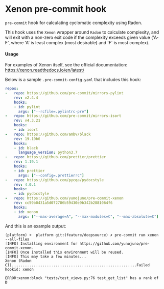 # Xenon pre-commit hook

`pre-commit` hook for calculating cyclomatic complexity using Radon.

This hook uses the `Xenon` wrapper around `Radon` to calculate complexity, and will exit with a non-zero exit code if the complexity exceeds given value ('A-F', where 'A' is least complex (most desirable) and 'F' is most complex).

#### Usage

For examples of Xenon itself, see the official documentation: https://xenon.readthedocs.io/en/latest/

Below is a sample `.pre-commit-config.yaml` that includes this hook:

```yaml
repos:
-   repo: https://github.com/pre-commit/mirrors-pylint
    rev: v2.4.4
    hooks:
    - id: pylint
      args: ["--rcfile=.pylintrc-pre"]
-   repo: https://github.com/pre-commit/mirrors-isort
    rev: v4.3.21
    hooks:
    - id: isort
-   repo: https://github.com/ambv/black
    rev: 19.10b0
    hooks:
    - id: black
      language_version: python3.7
-   repo: https://github.com/prettier/prettier
    rev: 1.19.1
    hooks:
    - id: prettier
      args: ["--config=.prettierrc"]
-   repo: https://github.com/pycqa/pydocstyle
    rev: 4.0.1
    hooks:
    - id: pydocstyle
-   repo: https://github.com/yunojuno/pre-commit-xenon
    rev: cc59b0431a5d072786b59430e9b342b2881064f6
    hooks:
    - id: xenon
      args: ["--max-average=A", "--max-modules=C", "--max-absolute=C"]
```

And this is an example output:

```
(platform) ➜  platform git:(feature/deepsource) ✗ pre-commit run xenon --all-files
[INFO] Installing environment for https://github.com/yunojuno/pre-commit-xenon.
[INFO] Once installed this environment will be reused.
[INFO] This may take a few minutes...
Xenon (Radon CI).........................................................Failed
hookid: xenon

ERROR:xenon:block "tests/test_views.py:76 test_get_list" has a rank of D
```
